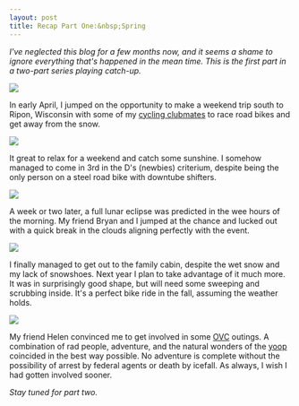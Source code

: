 ```yaml
---
layout: post
title: Recap Part One:&nbsp;Spring
---
```


*I've neglected this blog for a few months now, and it seems a shame to ignore everything that's happened in the mean time. This is the first part in a two-part series playing catch-up.*

![](http://eoisaacs.github.io/images/2014-09-11/DSC_0588.jpg)

In early April, I jumped on the opportunity to make a weekend trip south to Ripon, Wisconsin with some of my <a href="http://www.cycling.mtu.edu" target="_blank">cycling clubmates</a> to race road bikes and get away from the snow.

![](http://eoisaacs.github.io/images/2014-09-11/IMG_0236.jpg)

It great to relax for a weekend and catch some sunshine. I somehow managed to come in 3rd in the D's (newbies) criterium, despite being the only person on a steel road bike with downtube shifters.

![](http://eoisaacs.github.io/images/2014-09-11/DSC_0015-Edit.jpg)

A week or two later, a full lunar eclipse was predicted in the wee hours of the morning. My friend Bryan and I jumped at the chance and lucked out with a quick break in the clouds aligning perfectly with the event.

![](http://eoisaacs.github.io/images/2014-09-11/DSC_0027.jpg)

I finally managed to get out to the family cabin, despite the wet snow and my lack of snowshoes. Next year I plan to take advantage of it much more. It was in surprisingly good shape, but will need some sweeping and scrubbing inside. It's a perfect bike ride in the fall, assuming the weather holds.

![](http://eoisaacs.github.io/images/2014-09-11/DSC_0048.jpg)

My friend Helen convinced me to get involved in some <a href="http://www.facebook.com/mtuovc" target="_blank">OVC</a> outings. A combination of rad people, adventure, and the natural wonders of the <a href="http://www.merriam-webster.com/dictionary/yooper" target="_blank">yoop</a> coincided in the best way possible. No adventure is complete without the possibility of arrest by federal agents or death by icefall. As always, I wish I had gotten involved sooner.

*Stay tuned for part two.*



